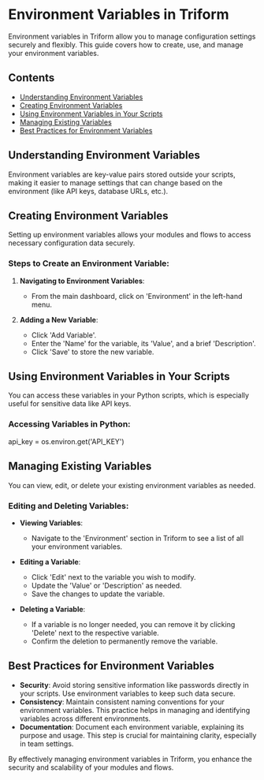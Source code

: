 # Environment Variables in Triform

Environment variables in Triform allow you to manage configuration settings securely and flexibly. This guide covers how to create, use, and manage your environment variables.

## Contents
- [Understanding Environment Variables](#understanding-environment-variables)
- [Creating Environment Variables](#creating-environment-variables)
- [Using Environment Variables in Your Scripts](#using-environment-variables-in-your-scripts)
- [Managing Existing Variables](#managing-existing-variables)
- [Best Practices for Environment Variables](#best-practices-for-environment-variables)

## Understanding Environment Variables

Environment variables are key-value pairs stored outside your scripts, making it easier to manage settings that can change based on the environment (like API keys, database URLs, etc.).

## Creating Environment Variables

Setting up environment variables allows your modules and flows to access necessary configuration data securely.

### Steps to Create an Environment Variable:

1. **Navigating to Environment Variables**:
   - From the main dashboard, click on 'Environment' in the left-hand menu.

2. **Adding a New Variable**:
   - Click 'Add Variable'.
   - Enter the 'Name' for the variable, its 'Value', and a brief 'Description'.
   - Click 'Save' to store the new variable.

## Using Environment Variables in Your Scripts

You can access these variables in your Python scripts, which is especially useful for sensitive data like API keys.

### Accessing Variables in Python:

api_key = os.environ.get('API_KEY')


## Managing Existing Variables

You can view, edit, or delete your existing environment variables as needed.

### Editing and Deleting Variables:

- **Viewing Variables**:
  - Navigate to the 'Environment' section in Triform to see a list of all your environment variables.

- **Editing a Variable**:
  - Click 'Edit' next to the variable you wish to modify.
  - Update the 'Value' or 'Description' as needed.
  - Save the changes to update the variable.

- **Deleting a Variable**:
  - If a variable is no longer needed, you can remove it by clicking 'Delete' next to the respective variable.
  - Confirm the deletion to permanently remove the variable.

## Best Practices for Environment Variables

- **Security**: Avoid storing sensitive information like passwords directly in your scripts. Use environment variables to keep such data secure.
- **Consistency**: Maintain consistent naming conventions for your environment variables. This practice helps in managing and identifying variables across different environments.
- **Documentation**: Document each environment variable, explaining its purpose and usage. This step is crucial for maintaining clarity, especially in team settings.

By effectively managing environment variables in Triform, you enhance the security and scalability of your modules and flows.